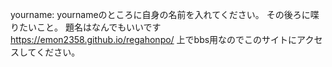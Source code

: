 yourname: yournameのところに自身の名前を入れてください。
その後ろに喋りたいこと。
題名はなんでもいいです 
https://emon2358.github.io/regahonpo/
上でbbs用なのでこのサイトにアクセスしてください。
